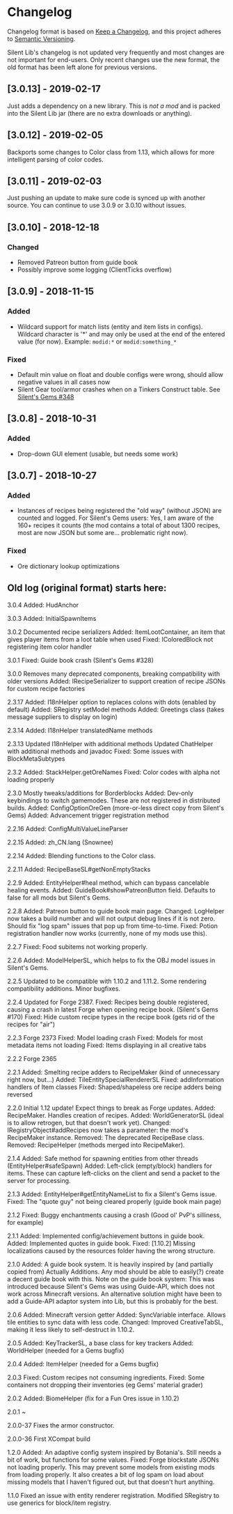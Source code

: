 # Changelog

Changelog format is based on [Keep a Changelog](https://keepachangelog.com/en/1.0.0/),
and this project adheres to [Semantic Versioning](https://semver.org/spec/v2.0.0.html).

Silent Lib's changelog is not updated very frequently and most changes are not important for end-users.
Only recent changes use the new format, the old format has been left alone for previous versions.

## [3.0.13] - 2019-02-17
Just adds a dependency on a new library. This is _not a mod_ and is packed into the Silent Lib jar (there are no extra downloads or anything).

## [3.0.12] - 2019-02-05
Backports some changes to Color class from 1.13, which allows for more intelligent parsing of color codes.

## [3.0.11] - 2019-02-03
Just pushing an update to make sure code is synced up with another source. You can continue to use 3.0.9 or 3.0.10 without issues.

## [3.0.10] - 2018-12-18
### Changed
- Removed Patreon button from guide book
- Possibly improve some logging (ClientTicks overflow)

## [3.0.9] - 2018-11-15
### Added
- Wildcard support for match lists (entity and item lists in configs). Wildcard character is '*' and may only be used at the end of the entered value (for now). Example: `modid:*` or `modid:something_*`
### Fixed
- Default min value on float and double configs were wrong, should allow negative values in all cases now
- Silent Gear tool/armor crashes when on a Tinkers Construct table. See [Silent's Gems #348](https://github.com/SilentChaos512/SilentGems/issues/348)

## [3.0.8] - 2018-10-31
### Added
- Drop-down GUI element (usable, but needs some work)

## [3.0.7] - 2018-10-27
### Added
- Instances of recipes being registered the "old way" (without JSON) are counted and logged.
For Silent's Gems users: Yes, I am aware of the 160+ recipes it counts (the mod contains a total of
about 1300 recipes, most are now JSON but some are... problematic right now).
### Fixed
- Ore dictionary lookup optimizations

## Old log (original format) starts here:

3.0.4
Added: HudAnchor

3.0.3
Added: InitialSpawnItems

3.0.2
Documented recipe serializers
Added: ItemLootContainer, an item that gives player items from a loot table when used
Fixed: IColoredBlock not registering item color handler

3.0.1
Fixed: Guide book crash (Silent's Gems #328)

3.0.0
Removes many deprecated components, breaking compatibility with older versions
Added: IRecipeSerializer to support creation of recipe JSONs for custom recipe factories

2.3.17
Added: I18nHelper option to replaces colons with dots (enabled by default)
Added: SRegistry setModel methods
Added: Greetings class (takes message suppliers to display on login)

2.3.14
Added: I18nHelper translatedName methods

2.3.13
Updated I18nHelper with additional methods
Updated ChatHelper with additional methods and javadoc
Fixed: Some issues with BlockMetaSubtypes

2.3.2
Added: StackHelper.getOreNames
Fixed: Color codes with alpha not loading properly

2.3.0
Mostly tweaks/additions for Borderblocks
Added: Dev-only keybindings to switch gamemodes. These are not registered in distributed builds.
Added: ConfigOptionOreGen (more-or-less direct copy from Silent's Gems)
Added: Advancement trigger registration method

2.2.16
Added: ConfigMultiValueLineParser

2.2.15
Added: zh_CN.lang (Snownee)

2.2.14
Added: Blending functions to the Color class.

2.2.11
Added: RecipeBaseSL#getNonEmptyStacks

2.2.9
Added: EntityHelper#heal method, which can bypass cancelable healing events.
Added: GuideBook#showPatreonButton field. Defaults to false for all mods but Silent's Gems.

2.2.8
Added: Patreon button to guide book main page.
Changed: LogHelper now takes a build number and will not output debug lines if it is not zero. Should fix "log spam" issues that pop up from time-to-time.
Fixed: Potion registration handler now works (currently, none of my mods use this).

2.2.7
Fixed: Food subitems not working properly.

2.2.6
Added: ModelHelperSL, which helps to fix the OBJ model issues in Silent's Gems.

2.2.5
Updated to be compatible with 1.10.2 and 1.11.2.
Some rendering compatibility additions. Minor bugfixes.

2.2.4
Updated for Forge 2387.
Fixed: Recipes being double registered, causing a crash in latest Forge when opening recipe book. (Silent's Gems #170)
Fixed: Hide custom recipe types in the recipe book (gets rid of the recipes for "air")

2.2.3
Forge 2373
Fixed: Model loading crash
Fixed: Models for most metadata items not loading
Fixed: Items displaying in all creative tabs

2.2.2
Forge 2365

2.2.1
Added: Smelting recipe adders to RecipeMaker (kind of unnecessary right now, but...)
Added: TileEntitySpecialRendererSL
Fixed: addInformation handlers of Item classes
Fixed: Shaped/shapeless ore recipe adders being reversed

2.2.0
Initial 1.12 update! Expect things to break as Forge updates.
Added: RecipeMaker. Handles creation of recipes.
Added: WorldGeneratorSL (ideal is to allow retrogen, but that doesn't work yet).
Changed: IRegistryObject#addRecipes now takes a parameter: the mod's RecipeMaker instance.
Removed: The deprecated RecipeBase class.
Removed: RecipeHelper (methods merged into RecipeMaker).

2.1.4
Added: Safe method for spawning entities from other threads (EntityHelper#safeSpawn)
Added: Left-click (empty/block) handlers for items. These can capture left-clicks on the client and send a packet to the server for processing.

2.1.3
Added: EntityHelper#getEntityNameList to fix a Silent's Gems issue.
Fixed: The "quote guy" not being cleared properly (guide book main page)

2.1.2
Fixed: Buggy enchantments causing a crash (Good ol' PvP's silliness, for example)

2.1.1
Added: Implemented config/achievement buttons in guide book.
Added: Implemented quotes in guide book.
Fixed: [1.10.2] Missing localizations caused by the resources folder having the wrong structure.

2.1.0
Added: A guide book system. It is heavily inspired by (and partially copied from) Actually Additions. Any mod should be able to easily(?) create a decent guide book with this.
Note on the guide book system: This was introduced because Silent's Gems was using Guide-API, which does not work across Minecraft versions. An alternative solution might have been to add a Guide-API adaptor system into Lib, but this is probably for the best.

2.0.6
Added: Minecraft version getter
Added: SyncVariable interface. Allows tile entities to sync data with less code.
Changed: Improved CreativeTabSL, making it less likely to self-destruct in 1.10.2.

2.0.5
Added: KeyTrackerSL, a base class for key trackers
Added: WorldHelper (needed for a Gems bugfix)

2.0.4
Added: ItemHelper (needed for a Gems bugfix)

2.0.3
Fixed: Custom recipes not consuming ingredients.
Fixed: Some containers not dropping their inventories (eg Gems' material grader)

2.0.2
Added: BiomeHelper (fix for a Fun Ores issue in 1.10.2)

2.0.1
~

2.0.0-37
Fixes the armor constructor.

2.0.0-36
First XCompat build

1.2.0
Added: An adaptive config system inspired by Botania's. Still needs a bit of work, but functions for some values.
Fixed: Forge blockstate JSONs not loading properly. This may prevent some models from existing mods from loading properly. It also creates a bit of log spam on load about missing models that I haven't figured out, but that doesn't hurt anything.

1.1.0
Fixed an issue with entity renderer registration.
Modified SRegistry to use generics for block/item registry.